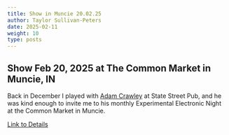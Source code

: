 ```yaml
---
title: Show in Muncie 20.02.25
author: Taylor Sullivan-Peters
date: 2025-02-11
weight: 10
type: posts
---
```


## Show Feb 20, 2025 at The Common Market in Muncie, IN

Back in December I played with [Adam Crawley](https://www.eyeoncircuits.com/?fbclid=PAZXh0bgNhZW0CMTEAAaaCVmjEjPNUW-tAbLRACH_udBTntBJsb6R8h9kVNoOnbbrtxInqVcGzWj0_aem_jjrTC8l3_N9WJZ4oWw86sg) at State Street Pub, and he was kind enough to invite me to his monthly Experimental Electronic Night at the Common Market in Muncie. 

[Link to Details](https://muncieevents.com/event/9376)

